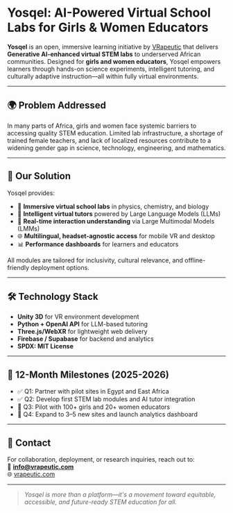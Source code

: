 # Yosqel: AI-Powered Virtual School Labs for Girls & Women Educators

**Yosqel** is an open, immersive learning initiative by [VRapeutic](https://www.vrapeutic.com) that delivers **Generative AI-enhanced virtual STEM labs** to underserved African communities. Designed for **girls and women educators**, Yosqel empowers learners through hands-on science experiments, intelligent tutoring, and culturally adaptive instruction—all within fully virtual environments.

---

## 🌍 Problem Addressed

In many parts of Africa, girls and women face systemic barriers to accessing quality STEM education. Limited lab infrastructure, a shortage of trained female teachers, and lack of localized resources contribute to a widening gender gap in science, technology, engineering, and mathematics.

---

## 🎯 Our Solution

Yosqel provides:

- 🧪 **Immersive virtual school labs** in physics, chemistry, and biology
- 🤖 **Intelligent virtual tutors** powered by Large Language Models (LLMs)
- 🧠 **Real-time interaction understanding** via Large Multimodal Models (LMMs)
- 🌐 **Multilingual, headset-agnostic access** for mobile VR and desktop
- 📊 **Performance dashboards** for learners and educators

All modules are tailored for inclusivity, cultural relevance, and offline-friendly deployment options.

---

## 🛠 Technology Stack

- **Unity 3D** for VR environment development
- **Python + OpenAI API** for LLM-based tutoring
- **Three.js/WebXR** for lightweight web delivery
- **Firebase / Supabase** for backend and analytics
- **SPDX: MIT License**

---

## 🚀 12-Month Milestones (2025-2026)

- ✅ Q1: Partner with pilot sites in Egypt and East Africa
- ✅ Q2: Develop first STEM lab modules and AI tutor integration
- 🔄 Q3: Pilot with 100+ girls and 20+ women educators
- 🔄 Q4: Expand to 3–5 new sites and launch analytics dashboard

---

## 💬 Contact

For collaboration, deployment, or research inquiries, reach out to:  
📧 **info@vrapeutic.com**  
🌐 [vrapeutic.com](https://www.vrapeutic.com)

---

> *Yosqel is more than a platform—it's a movement toward equitable, accessible, and future-ready STEM education for all.*

